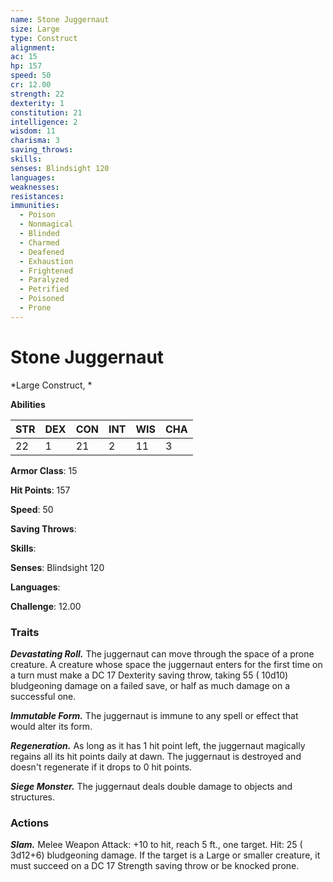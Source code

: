 ```yaml
---
name: Stone Juggernaut
size: Large
type: Construct
alignment: 
ac: 15
hp: 157
speed: 50
cr: 12.00
strength: 22
dexterity: 1
constitution: 21
intelligence: 2
wisdom: 11
charisma: 3
saving_throws: 
skills: 
senses: Blindsight 120
languages: 
weaknesses:
resistances:
immunities:
  - Poison
  - Nonmagical
  - Blinded
  - Charmed
  - Deafened
  - Exhaustion
  - Frightened
  - Paralyzed
  - Petrified
  - Poisoned
  - Prone
---
```


# Stone Juggernaut

*Large Construct, *

**Abilities**

| STR | DEX | CON | INT | WIS | CHA |
| --- | --- | --- | --- | --- | --- |
| 22 | 1 | 21 | 2 | 11 | 3 |

**Armor Class**: 15

**Hit Points**: 157

**Speed**: 50

**Saving Throws**: 

**Skills**: 

**Senses**: Blindsight 120

**Languages**: 

**Challenge**: 12.00


### Traits
***Devastating Roll.*** The juggernaut can move through the space of a prone creature. A creature whose space the juggernaut enters for the first time on a turn must make a DC 17 Dexterity saving throw, taking 55 ( 10d10) bludgeoning damage on a failed save, or half as much damage on a successful one.

***Immutable Form.*** The juggernaut is immune to any spell or effect that would alter its form.

***Regeneration.*** As long as it has 1 hit point left, the juggernaut magically regains all its hit points daily at dawn. The juggernaut is destroyed and doesn't regenerate if it drops to 0 hit points.

***Siege Monster.*** The juggernaut deals double damage to objects and structures.


### Actions
***Slam.*** Melee Weapon Attack:  +10 to hit, reach 5 ft., one target. Hit: 25 ( 3d12+6) bludgeoning damage. If the target is a Large or smaller creature, it must succeed on a DC 17 Strength saving throw or be knocked prone.

